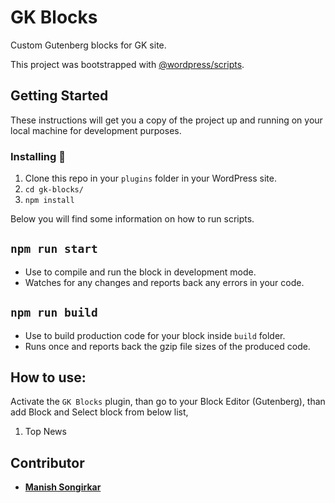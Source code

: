 GK Blocks
============

Custom Gutenberg blocks for GK site.

This project was bootstrapped with [@wordpress/scripts](https://github.com/WordPress/gutenberg/blob/master/packages/scripts/README.md).

## Getting Started

These instructions will get you a copy of the project up and running on your local machine for development purposes.

### Installing :wrench:

1. Clone this repo in your `plugins` folder in your WordPress site.
2. `cd gk-blocks/`
3. `npm install`

Below you will find some information on how to run scripts.

## `npm run start`
- Use to compile and run the block in development mode.
- Watches for any changes and reports back any errors in your code.

## `npm run build`
- Use to build production code for your block inside `build` folder.
- Runs once and reports back the gzip file sizes of the produced code.

## How to use:

Activate the `GK Blocks` plugin, than go to your Block Editor (Gutenberg), than add Block and Select block from below list,

1. Top News

## Contributor
* **[Manish Songirkar](https://github.com/manishsongirkar)**

